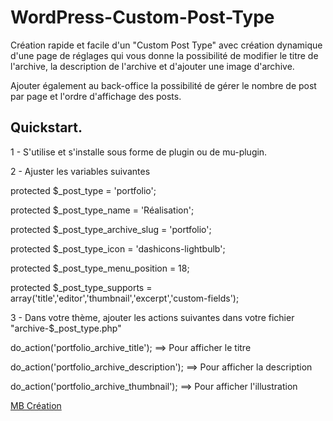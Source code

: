 # WordPress-Custom-Post-Type

Création rapide et facile d'un "Custom Post Type" avec création dynamique d'une page de réglages qui vous donne la possibilité de modifier le titre de l'archive, la description de l'archive et d'ajouter une image d'archive. 

Ajouter également au back-office la possibilité de gérer le nombre de post par page et l'ordre d'affichage des posts.


## Quickstart.

1 - S'utilise et s'installe sous forme de plugin ou de mu-plugin.

2 - Ajuster les variables suivantes 

protected $_post_type = 'portfolio';

protected $_post_type_name = 'Réalisation';

protected $_post_type_archive_slug = 'portfolio';

protected $_post_type_icon = 'dashicons-lightbulb';

protected $_post_type_menu_position = 18;

protected $_post_type_supports = array('title','editor','thumbnail','excerpt','custom-fields');

3 - Dans votre thème, ajouter les actions suivantes dans votre fichier "archive-$_post_type.php"

do_action('portfolio_archive_title'); ==> Pour afficher le titre

do_action('portfolio_archive_description'); ==> Pour afficher la description

do_action('portfolio_archive_thumbnail'); ==> Pour afficher l'illustration

<a href="https://www.mbcreation.net">MB Création</a>